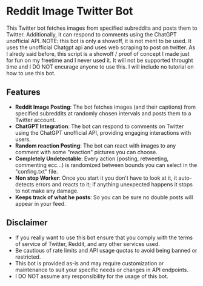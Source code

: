 # Reddit Image Twitter Bot

This Twitter bot fetches images from specified subreddits and posts them to Twitter. Additionally, it can respond to comments using the ChatGPT unofficial API.
NOTE: this bot is only a showoff, it is not ment to be used. It uses the unofficial Chatgpt api and uses web scraping to post on twitter.
As I alredy said before, this script is a showoff / proof of concept I made just for fun on my freetime and I never used it. It will not be supported throught time and I DO NOT encurage anyone to use this.
I will include no tutorial on how to use this bot.

## Features

- **Reddit Image Posting**: The bot fetches images (and their captions) from specified subreddits at randomly chosen intervals and posts them to a Twitter account.
- **ChatGPT Integration**: The bot can respond to comments on Twitter using the ChatGPT unofficial API, providing engaging interactions with users.
- **Random reaction Posting**: The bot can react with images to any comment with some "reaction" pictures you can choose.
- **Completely Undetectable**: Every action (posting, retweeting, commenting ecc...) is randomized between bounds you can select in the "confing.txt" file.
- **Non stop Worker**: Once you start it you don't have to look at it, it auto-detects errors and reacts to it; if anything unexpected happens it stops to not make any damage.
- **Keeps track of what he posts**: So you can be sure no double posts will appear in your feed.

## Disclaimer

- If you really want to use this bot ensure that you comply with the terms of service of Twitter, Reddit, and any other services used.
- Be cautious of rate limits and API usage quotas to avoid being banned or restricted.
- This bot is provided as-is and may require customization or maintenance to suit your specific needs or changes in API endpoints.
- I DO NOT assume any responsibility for the usage of this bot.
